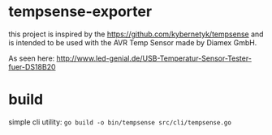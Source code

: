 # tempsense-exporter

this project is inspired by the https://github.com/kybernetyk/tempsense and is intended to be used with the AVR Temp Sensor made by Diamex GmbH.

As seen here: http://www.led-genial.de/USB-Temperatur-Sensor-Tester-fuer-DS18B20 

# build

simple cli utility:
`go build -o bin/tempsense src/cli/tempsense.go`